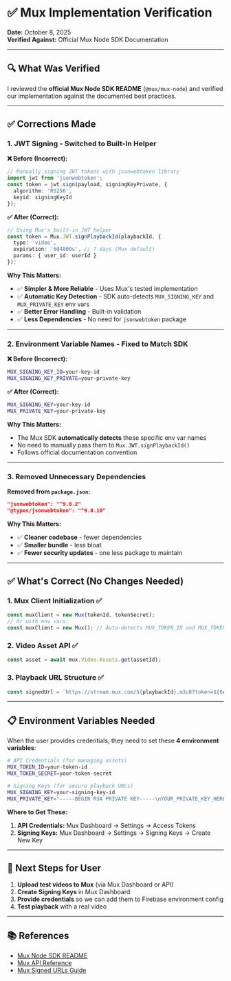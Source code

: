 # ✅ Mux Implementation Verification

**Date:** October 8, 2025  
**Verified Against:** Official Mux Node SDK Documentation

---

## 🔍 What Was Verified

I reviewed the **official Mux Node SDK README** (`@mux/mux-node`) and verified our implementation against the documented best practices.

---

## ✅ **Corrections Made**

### **1. JWT Signing - Switched to Built-In Helper**

**❌ Before (Incorrect):**
```typescript
// Manually signing JWT tokens with jsonwebtoken library
import jwt from 'jsonwebtoken';
const token = jwt.sign(payload, signingKeyPrivate, {
  algorithm: 'RS256',
  keyid: signingKeyId
});
```

**✅ After (Correct):**
```typescript
// Using Mux's built-in JWT helper
const token = Mux.JWT.signPlaybackId(playbackId, {
  type: 'video',
  expiration: '604800s', // 7 days (Mux default)
  params: { user_id: userId }
});
```

**Why This Matters:**
- ✅ **Simpler & More Reliable** - Uses Mux's tested implementation
- ✅ **Automatic Key Detection** - SDK auto-detects `MUX_SIGNING_KEY` and `MUX_PRIVATE_KEY` env vars
- ✅ **Better Error Handling** - Built-in validation
- ✅ **Less Dependencies** - No need for `jsonwebtoken` package

---

### **2. Environment Variable Names - Fixed to Match SDK**

**❌ Before (Incorrect):**
```bash
MUX_SIGNING_KEY_ID=your-key-id
MUX_SIGNING_KEY_PRIVATE=your-private-key
```

**✅ After (Correct):**
```bash
MUX_SIGNING_KEY=your-key-id
MUX_PRIVATE_KEY=your-private-key
```

**Why This Matters:**
- The Mux SDK **automatically detects** these specific env var names
- No need to manually pass them to `Mux.JWT.signPlaybackId()`
- Follows official documentation convention

---

### **3. Removed Unnecessary Dependencies**

**Removed from `package.json`:**
```json
"jsonwebtoken": "^9.0.2"
"@types/jsonwebtoken": "^9.0.10"
```

**Why This Matters:**
- ✅ **Cleaner codebase** - fewer dependencies
- ✅ **Smaller bundle** - less bloat
- ✅ **Fewer security updates** - one less package to maintain

---

## ✅ **What's Correct (No Changes Needed)**

### **1. Mux Client Initialization** ✅
```typescript
const muxClient = new Mux(tokenId, tokenSecret);
// Or with env vars:
const muxClient = new Mux(); // Auto-detects MUX_TOKEN_ID and MUX_TOKEN_SECRET
```

### **2. Video Asset API** ✅
```typescript
const asset = await mux.Video.Assets.get(assetId);
```

### **3. Playback URL Structure** ✅
```typescript
const signedUrl = `https://stream.mux.com/${playbackId}.m3u8?token=${token}`;
```

---

## 📋 **Environment Variables Needed**

When the user provides credentials, they need to set these **4 environment variables**:

```bash
# API Credentials (for managing assets)
MUX_TOKEN_ID=your-token-id
MUX_TOKEN_SECRET=your-token-secret

# Signing Keys (for secure playback URLs)
MUX_SIGNING_KEY=your-signing-key-id
MUX_PRIVATE_KEY="-----BEGIN RSA PRIVATE KEY-----\nYOUR_PRIVATE_KEY_HERE\n-----END RSA PRIVATE KEY-----\n"
```

**Where to Get These:**
1. **API Credentials:** Mux Dashboard → Settings → Access Tokens
2. **Signing Keys:** Mux Dashboard → Settings → Signing Keys → Create New Key

---

## 🎯 **Next Steps for User**

1. **Upload test videos to Mux** (via Mux Dashboard or API)
2. **Create Signing Keys** in Mux Dashboard
3. **Provide credentials** so we can add them to Firebase environment config
4. **Test playback** with a real video

---

## 📚 **References**

- [Mux Node SDK README](https://github.com/muxinc/mux-node-sdk/blob/main/README.md)
- [Mux API Reference](https://docs.mux.com/api-reference)
- [Mux Signed URLs Guide](https://docs.mux.com/guides/video/secure-video-playback)

